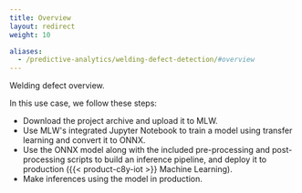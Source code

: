 ```yaml
---
title: Overview
layout: redirect
weight: 10

aliases:
  - /predictive-analytics/welding-defect-detection/#overview
---
```


Welding defect overview.

In this use case, we follow these steps:

* Download the project archive and upload it to MLW.
* Use MLW's integrated Jupyter Notebook to train a model using transfer learning and convert it to ONNX.
* Use the ONNX model along with the included pre-processing and post-processing scripts to build an inference pipeline, and deploy it to production ({{< product-c8y-iot >}} Machine Learning).
* Make inferences using the model in production.